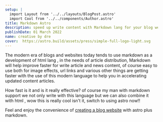 ```yaml
---
setup: |
  import Layout from '../../layouts/BlogPost.astro'
  import Cool from '../../components/Author.astro'
title: Markdown Astro
description: speed up write content with Markdown lang for your blog website
publishDate: 01 March 2022
name: creative by dre
cover:  https://astro.build/assets/press/simple-full-logo-light.svg
---
```


The modern era of blogs and websites today tends to use markdown as a development of html lang , in the needs of article distribution, Markdown will help improve faster for write article and news content, of course easy to use both for image effects, url links and various other things are getting faster with the use of this modern language to help you in accelerating updated content articles.

How fast is it and is it really effective? of course my man with markdown support we not only write with this language but we can also combine it with html , wow this is really cool isn't it, switch to using astro now!!

Feel and enjoy the convenience of [creating a blog website](/posts/markdown-astro) with astro plus markdown.
